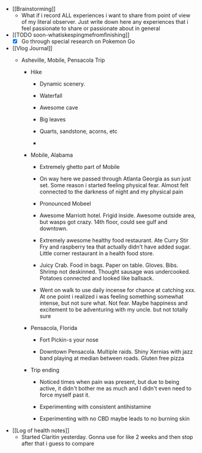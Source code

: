   * [[Brainstorming]]
    * What if i record ALL experiences i want to share from point of view of my literal observer. Just write down here any experiences that i feel passionate to share or passionate about in general 
  * [[TODO soon-whatiskespingmefromfinishing]]
    * [x] Go through special research on Pokemon Go 
  * [[Vlog Journal]]
    * Asheville, Mobile, Pensacola Trip

      * Hike

        * Dynamic scenery.
        * Waterfall

        * Awesome cave
        * Big leaves

        * Quarts, sandstone, acorns, etc

        * 

      * Mobile, Alabama

        * Extremely ghetto part of Mobile
        * On way here we passed through Atlanta Georgia as sun just set. Some reason i started feeling physical fear. Almost felt connected to the darkness of night and my physical pain
        * Pronounced Mobeel

        * Awesome Marriott hotel. Frigid inside. Awesome outside area, but wasps got crazy. 14th floor, could see gulf and downtown. 

        * Extremely awesome healthy food restaurant. Ate Curry Stir Fry and raspberry tea that actually didn't have added sugar. Little corner restaurant in a health food store. 
        * Juicy Crab. Food in bags. Paper on table. Gloves. Bibs. Shrimp not deskinned. Thought sausage was undercooked. Potatoes connected and looked like ballsack. 

        * Went on walk to use daily incense for chance at catching xxx. At one point i realized i was feeling something somewhat intense, but not sure what. Not fear. Maybe happiness and excitement to be adventuring with my uncle. but not totally sure
      * Pensacola, Florida
        * Fort Pickin-s your nose

        * Downtown Pensacola. Multiple raids. Shiny Xernias with jazz band playing at median between roads. Gluten free pizza

      * Trip ending

        * Noticed times when pain was present, but due to being active, it didn't bother me as much and I didn't even need to force myself past it. 
        * Experimenting with consistent antihistamine

        * Experimenting with no CBD maybe leads to no burning skin
  * [[Log of health notes]]
    * Started Claritin yesterday. Gonna use for like 2 weeks and then stop after that i guess to compare 